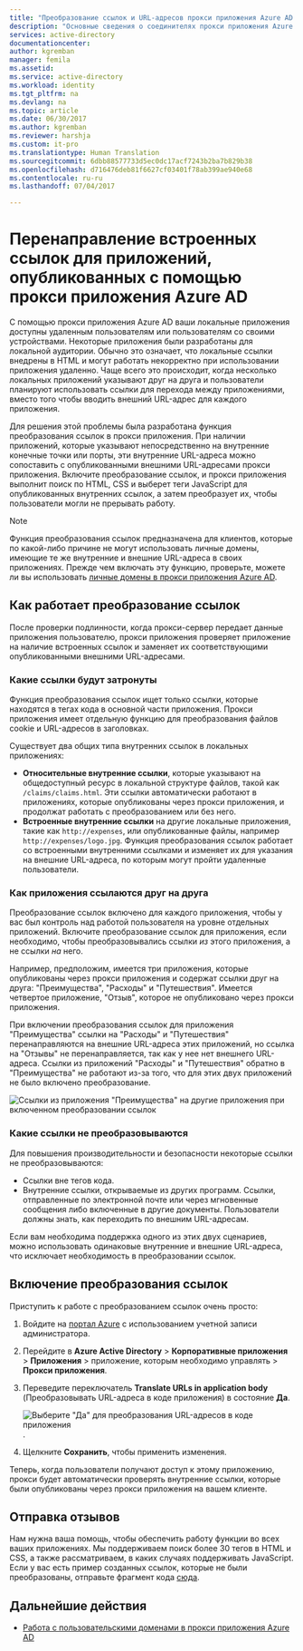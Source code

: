 ```yaml
---
title: "Преобразование ссылок и URL-адресов прокси приложения Azure AD | Документация Майкрософт"
description: "Основные сведения о соединителях прокси приложения Azure AD."
services: active-directory
documentationcenter: 
author: kgremban
manager: femila
ms.assetid: 
ms.service: active-directory
ms.workload: identity
ms.tgt_pltfrm: na
ms.devlang: na
ms.topic: article
ms.date: 06/30/2017
ms.author: kgremban
ms.reviewer: harshja
ms.custom: it-pro
ms.translationtype: Human Translation
ms.sourcegitcommit: 6dbb88577733d5ec0dc17acf7243b2ba7b829b38
ms.openlocfilehash: d716476deb81f6627cf03401f78ab399ae940e68
ms.contentlocale: ru-ru
ms.lasthandoff: 07/04/2017

---
```


# <a name="redirect-hardcoded-links-for-apps-published-with-azure-ad-application-proxy"></a>Перенаправление встроенных ссылок для приложений, опубликованных с помощью прокси приложения Azure AD

С помощью прокси приложения Azure AD ваши локальные приложения доступны удаленным пользователям или пользователям со своими устройствами. Некоторые приложения были разработаны для локальной аудитории. Обычно это означает, что локальные ссылки внедрены в HTML и могут работать некорректно при использовании приложения удаленно. Чаще всего это происходит, когда несколько локальных приложений указывают друг на друга и пользователи планируют использовать ссылки для перехода между приложениями, вместо того чтобы вводить внешний URL-адрес для каждого приложения.

Для решения этой проблемы была разработана функция преобразования ссылок в прокси приложения. При наличии приложений, которые указывают непосредственно на внутренние конечные точки или порты, эти внутренние URL-адреса можно сопоставить с опубликованными внешними URL-адресами прокси приложения. Включите преобразование ссылок, и прокси приложения выполнит поиск по HTML, CSS и выберет теги JavaScript для опубликованных внутренних ссылок, а затем преобразует их, чтобы пользователи могли не прерывать работу.

>[!NOTE]
>Функция преобразования ссылок предназначена для клиентов, которые по какой-либо причине не могут использовать личные домены, имеющие те же внутренние и внешние URL-адреса в своих приложениях. Прежде чем включать эту функцию, проверьте, можете ли вы использовать [личные домены в прокси приложения Azure AD](active-directory-application-proxy-custom-domains.md).

## <a name="how-link-translation-works"></a>Как работает преобразование ссылок

После проверки подлинности, когда прокси-сервер передает данные приложения пользователю, прокси приложения проверяет приложение на наличие встроенных ссылок и заменяет их соответствующими опубликованными внешними URL-адресами.

### <a name="which-links-are-affected"></a>Какие ссылки будут затронуты

Функция преобразования ссылок ищет только ссылки, которые находятся в тегах кода в основной части приложения. Прокси приложения имеет отдельную функцию для преобразования файлов cookie и URL-адресов в заголовках. 

Существует два общих типа внутренних ссылок в локальных приложениях:

- **Относительные внутренние ссылки**, которые указывают на общедоступный ресурс в локальной структуре файлов, такой как `/claims/claims.html`. Эти ссылки автоматически работают в приложениях, которые опубликованы через прокси приложения, и продолжат работать с преобразованием или без него. 
- **Встроенные внутренние ссылки** на другие локальные приложения, такие как `http://expenses`, или опубликованные файлы, например `http://expenses/logo.jpg`. Функция преобразования ссылок работает со встроенными внутренними ссылками и изменяет их для указания на внешние URL-адреса, по которым могут пройти удаленные пользователи.

### <a name="how-do-apps-link-to-each-other"></a>Как приложения ссылаются друг на друга

Преобразование ссылок включено для каждого приложения, чтобы у вас был контроль над работой пользователя на уровне отдельных приложений. Включите преобразование ссылок для приложения, если необходимо, чтобы преобразовывались ссылки *из* этого приложения, а не ссылки *на* него. 

Например, предположим, имеется три приложения, которые опубликованы через прокси приложения и содержат ссылки друг на друга: "Преимущества", "Расходы" и "Путешествия". Имеется четвертое приложение, "Отзыв", которое не опубликовано через прокси приложения.

При включении преобразования ссылок для приложения "Преимущества" ссылки на "Расходы" и "Путешествия" перенаправляются на внешние URL-адреса этих приложений, но ссылка на "Отзывы" не перенаправляется, так как у нее нет внешнего URL-адреса. Ссылки из приложений "Расходы" и "Путешествия" обратно в "Преимущества" не работают из-за того, что для этих двух приложений не было включено преобразование.

![Ссылки из приложения "Преимущества" на другие приложения при включенном преобразовании ссылок](./media/application-proxy-link-translation/one_app.png)

### <a name="which-links-arent-translated"></a>Какие ссылки не преобразовываются

Для повышения производительности и безопасности некоторые ссылки не преобразовываются:

- Ссылки вне тегов кода. 
- Внутренние ссылки, открываемые из других программ. Ссылки, отправленные по электронной почте или через мгновенные сообщения либо включенные в другие документы. Пользователи должны знать, как переходить по внешним URL-адресам.

Если вам необходима поддержка одного из этих двух сценариев, можно использовать одинаковые внутренние и внешние URL-адреса, что исключает необходимость в преобразовании ссылок.  

## <a name="enable-link-translation"></a>Включение преобразования ссылок

Приступить к работе с преобразованием ссылок очень просто:

1. Войдите на [портал Azure](https://portal.azure.com) с использованием учетной записи администратора.
2. Перейдите в **Azure Active Directory** > **Корпоративные приложения** > **Приложения** > приложение, которым необходимо управлять > **Прокси приложения**.
3. Переведите переключатель **Translate URLs in application body** (Преобразовывать URL-адреса в коде приложения) в состояние **Да**.

   ![Выберите "Да" для преобразования URL-адресов в коде приложения](./media/application-proxy-link-translation/select_yes.png).
4. Щелкните **Сохранить**, чтобы применить изменения.

Теперь, когда пользователи получают доступ к этому приложению, прокси будет автоматически проверять внутренние ссылки, которые были опубликованы через прокси приложения на вашем клиенте.

## <a name="send-feedback"></a>Отправка отзывов

Нам нужна ваша помощь, чтобы обеспечить работу функции во всех ваших приложениях. Мы поддерживаем поиск более 30 тегов в HTML и CSS, а также рассматриваем, в каких случаях поддерживать JavaScript. Если у вас есть пример созданных ссылок, которые не были преобразованы, отправьте фрагмент кода [сюда](mailto:aadapfeedback@microsoft.com). 

## <a name="next-steps"></a>Дальнейшие действия
- [Работа с пользовательскими доменами в прокси приложения Azure AD](active-directory-application-proxy-custom-domains.md)

